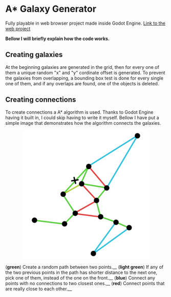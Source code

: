 # A* Galaxy Generator
Fully playable in web browser project made inside Godot Engine.
[Link to the web project](https://pick65.github.io/AStar-Galaxy-Generator/)

**Bellow I will briefly explain how the code works.**

## Creating galaxies

At the beginning galaxies are generated in the grid, then for every
one of them a unique random "x" and "y" cordinate offset is generated.
To prevent the galaxies from overlapping, a bounding box test is done
for every single one of them, and if any overlaps are found, one of the
objects is deleted.

## Creating connections

To create connections a A* algorithm is used. Thanks to Godot Engine
having it built in, I could skip having to write it myself.
Bellow I have put a simple image that demonstrates how the algorithm
connects the galaxies.
<p align="center">
  <img src="ConnectionAlgorithm.png" width="400" alt="Connection Algorith Image">
</p>

(**green**) Create a random path between two points.__
(**light green**) If any of the two previous points in the path has shorter distance to the next one, pick one of them, instead of the one on the front.__
(**blue**) Connect any points with no connections to two closest ones.__
(**red**) Connect points that are really close to each other.__
